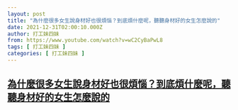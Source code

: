 ```yaml
---
layout: post
title: "為什麼很多女生說身材好也很煩惱？到底煩什麼呢，聽聽身材好的女生怎麼說的"
date: 2021-12-31T02:00:10.000Z
author: 打工妹四妹
from: https://www.youtube.com/watch?v=wC2CyBaPwL8
tags: [ 打工妹四妹 ]
categories: [ 打工妹四妹 ]
---
```

<!--1640916010000-->
[為什麼很多女生說身材好也很煩惱？到底煩什麼呢，聽聽身材好的女生怎麼說的](https://www.youtube.com/watch?v=wC2CyBaPwL8)
------

<div>

</div>
